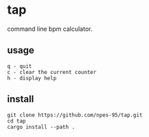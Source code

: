 # tap

command line bpm calculator.

## usage

```
q - quit
c - clear the current counter
h - display help
```

## install

```
git clone https://github.com/npes-95/tap.git
cd tap
cargo install --path .
```
